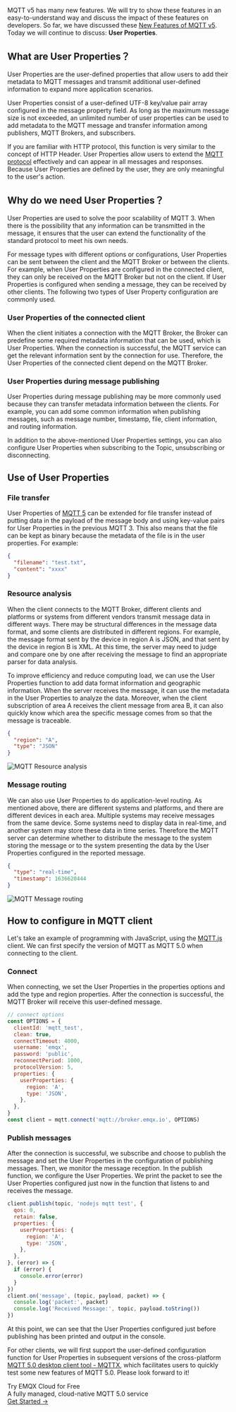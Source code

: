 MQTT v5 has many new features. We will try to show these features in an easy-to-understand way and discuss the impact of these features on developers. So far, we have discussed these [New Features of MQTT v5](https://www.emqx.com/en/mqtt/mqtt5). Today we will continue to discuss: **User Properties**.

## What are User Properties？

User Properties are the user-defined properties that allow users to add their metadata to MQTT messages and transmit additional user-defined information to expand more application scenarios.

User Properties consist of a user-defined UTF-8 key/value pair array configured in the message property field. As long as the maximum message size is not exceeded, an unlimited number of user properties can be used to add metadata to the MQTT message and transfer information among publishers, MQTT Brokers, and subscribers.

If you are familiar with HTTP protocol, this function is very similar to the concept of HTTP Header. User Properties allow users to extend the [MQTT protocol](https://www.emqx.com/en/mqtt-guide) effectively and can appear in all messages and responses. Because User Properties are defined by the user, they are only meaningful to the user's action.

## Why do we need User Properties？

User Properties are used to solve the poor scalability of MQTT 3. When there is the possibility that any information can be transmitted in the message, it ensures that the user can extend the functionality of the standard protocol to meet his own needs.

For message types with different options or configurations, User Properties can be sent between the client and the MQTT Broker or between the clients. For example, when User Properties are configured in the connected client, they can only be received on the MQTT Broker but not on the client. If User Properties is configured when sending a message, they can be received by other clients. The following two types of User Property configuration are commonly used.

### User Properties of the connected client

When the client initiates a connection with the MQTT Broker, the Broker can predefine some required metadata information that can be used, which is User Properties. When the connection is successful, the MQTT service can get the relevant information sent by the connection for use. Therefore, the User Properties of the connected client depend on the MQTT Broker.

### User Properties during message publishing

User Properties during message publishing may be more commonly used because they can transfer metadata information between the clients. For example, you can add some common information when publishing messages, such as message number, timestamp, file, client information, and routing information.

In addition to the above-mentioned User Properties settings, you can also configure User Properties when subscribing to the Topic, unsubscribing or disconnecting.

## Use of User Properties

### File transfer

User Properties of [MQTT 5](https://www.emqx.com/en/mqtt/mqtt5) can be extended for file transfer instead of putting data in the payload of the message body and using key-value pairs for User Properties in the previous MQTT 3. This also means that the file can be kept as binary because the metadata of the file is in the user properties. For example:

```json
{
  "filename": "test.txt",
  "content": "xxxx"
}
```

### Resource analysis

When the client connects to the MQTT Broker, different clients and platforms or systems from different vendors transmit message data in different ways. There may be structural differences in the message data format, and some clients are distributed in different regions. For example, the message format sent by the device in region A is JSON, and that sent by the device in region B is XML. At this time, the server may need to judge and compare one by one after receiving the message to find an appropriate parser for data analysis.

To improve efficiency and reduce computing load, we can use the User Properties function to add data format information and geographic information. When the server receives the message, it can use the metadata in the User Properties to analyze the data. Moreover, when the client subscription of area A receives the client message from area B, it can also quickly know which area the specific message comes from so that the message is traceable.

```json
{
  "region": "A",
  "type": "JSON"
}
```

![MQTT Resource analysis](https://assets.emqx.com/images/c2f4e34d2ff553f12a81826382846366.png)

### Message routing

We can also use User Properties to do application-level routing. As mentioned above, there are different systems and platforms, and there are different devices in each area. Multiple systems may receive messages from the same device. Some systems need to display data in real-time, and another system may store these data in time series. Therefore the MQTT server can determine whether to distribute the message to the system storing the message or to the system presenting the data by the User Properties configured in the reported message.

```json
{
  "type": "real-time",
  "timestamp": 1636620444
}
```

![MQTT Message routing](https://assets.emqx.com/images/39dfdc8de0b0251bab3697d72169dfef.png)

## How to configure in MQTT client

Let's take an example of programming with JavaScript, using the [MQTT.js](https://github.com/mqttjs/MQTT.js) client. We can first specify the version of MQTT as MQTT 5.0 when connecting to the client.

### Connect

When connecting, we set the User Properties in the properties options and add the type and region properties. After the connection is successful, the MQTT Broker will receive this user-defined message.

```javascript
// connect options
const OPTIONS = {
  clientId: 'mqtt_test',
  clean: true,
  connectTimeout: 4000,
  username: 'emqx',
  password: 'public',
  reconnectPeriod: 1000,
  protocolVersion: 5,
  properties: {
    userProperties: {
      region: 'A',
      type: 'JSON',
    },
  },
}
const client = mqtt.connect('mqtt://broker.emqx.io', OPTIONS)
```

### Publish messages

After the connection is successful, we subscribe and choose to publish the message and set the User Properties in the configuration of publishing messages. Then, we monitor the message reception. In the publish function, we configure the User Properties. We print the packet to see the User Properties configured just now in the function that listens to and receives the message.

```javascript
client.publish(topic, 'nodejs mqtt test', {
  qos: 0,
  retain: false,
  properties: {
    userProperties: {
      region: 'A',
      type: 'JSON',
    },
  },
}, (error) => {
  if (error) {
    console.error(error)
  }
})
client.on('message', (topic, payload, packet) => {
  console.log('packet:', packet)
  console.log('Received Message:', topic, payload.toString())
})
```

At this point, we can see that the User Properties configured just before publishing has been printed and output in the console.

 

For other clients, we will first support the user-defined configuration function for User Properties in subsequent versions of the cross-platform [MQTT 5.0 desktop client tool - MQTTX](https://mqttx.app/zh), which facilitates users to quickly test some new features of MQTT 5.0. Please look forward to it!


<section class="promotion">
    <div>
        Try EMQX Cloud for Free
        <div class="is-size-14 is-text-normal has-text-weight-normal">A fully managed, cloud-native MQTT 5.0 service</div>
    </div>
    <a href="https://accounts.emqx.com/signup?continue=https://cloud-intl.emqx.com/console/deployments/0?oper=new" class="button is-gradient px-5">Get Started →</a >
</section>
